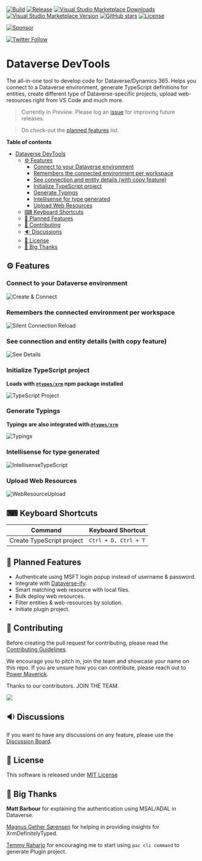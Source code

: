 [![Build](https://github.com/Power-Maverick/DataverseDevTools-VSCode/actions/workflows/build.yml/badge.svg?branch=main)](https://github.com/Power-Maverick/DataverseDevTools-VSCode/actions/workflows/build.yml)
[![Release](https://github.com/Power-Maverick/DataverseDevTools-VSCode/actions/workflows/release.yml/badge.svg?branch=main)](https://github.com/Power-Maverick/DataverseDevTools-VSCode/actions/workflows/release.yml)
[![Visual Studio Marketplace Downloads](https://img.shields.io/visual-studio-marketplace/d/danish-naglekar.dataverse-devtools)](https://marketplace.visualstudio.com/items?itemName=danish-naglekar.dataverse-devtools)
[![Visual Studio Marketplace Version](https://img.shields.io/visual-studio-marketplace/v/danish-naglekar.dataverse-devtools?label=vscode%20marketplace)](https://marketplace.visualstudio.com/items?itemName=danish-naglekar.dataverse-devtools)
[![GitHub stars](https://img.shields.io/github/stars/Power-Maverick/DataverseDevTools-VSCode?label=github%20stars)](https://github.com/Power-Maverick/DataverseDevTools-VSCode)
[![License](https://img.shields.io/github/license/Power-Maverick/DataverseDevTools-VSCode)](https://github.com/Power-Maverick/DataverseDevTools-VSCode/blob/master/LICENSE)

[![Sponsor](https://img.shields.io/static/v1?label=Sponsor&message=%E2%9D%A4&logo=GitHub)](https://github.com/sponsors/Power-Maverick)

[![Twitter Follow](https://img.shields.io/twitter/follow/DanzMaverick?style=social)](https://twitter.com/Danzmaverick)

# Dataverse DevTools

The all-in-one tool to develop code for Dataverse/Dynamics 365. Helps you connect to a Dataverse environment, generate TypeScript definitions for entities, create different type of Dataverse-specific projects, upload web-resources right from VS Code and much more.

> Currently in _Preview_. Please log an [issue](https://github.com/Power-Maverick/DataverseDevTools-VSCode/issues/new?assignees=Power-Maverick&labels=bug%2Ctriage&template=issue-form-bug.yaml&title=%5BBug%5D%3A+) for improving future releases.

> Do check-out the [planned features](#-planned-features) list.

**Table of contents**

- [Dataverse DevTools](#dataverse-devtools)
  - [⚙ Features](#-features)
    - [Connect to your Dataverse environment](#connect-to-your-dataverse-environment)
    - [Remembers the connected environment per workspace](#remembers-the-connected-environment-per-workspace)
    - [See connection and entity details (with copy feature)](#see-connection-and-entity-details-with-copy-feature)
    - [Initialize TypeScript project](#initialize-typescript-project)
    - [Generate Typings](#generate-typings)
    - [Intellisense for type generated](#intellisense-for-type-generated)
    - [Upload Web Resources](#upload-web-resources)
  - [⌨ Keyboard Shortcuts](#-keyboard-shortcuts)
  - [💭 Planned Features](#-planned-features)
  - [🔌 Contributing](#-contributing)
  - [🔉 Discussions](#-discussions)
  - [📃 License](#-license)
  - [💙 Big Thanks](#-big-thanks)

## ⚙ Features

### Connect to your Dataverse environment

![Create & Connect](https://github.com/Power-Maverick/DataverseDevTools-VSCode/blob/main/assets/Create&Connect.gif?raw=true)

### Remembers the connected environment per workspace

![Silent Connection Reload](https://github.com/Power-Maverick/DataverseDevTools-VSCode/blob/main/assets/RememberConnection.gif?raw=true)

### See connection and entity details (with copy feature)

![See Details](https://github.com/Power-Maverick/DataverseDevTools-VSCode/blob/main/assets/Connection&EntityDetails.gif?raw=true)

### Initialize TypeScript project

**Loads with [`@types/xrm`](https://www.npmjs.com/package/@types/xrm) npm package installed**

![TypeScript Project](https://github.com/Power-Maverick/DataverseDevTools-VSCode/blob/main/assets/TypeScriptInitialization.gif?raw=true)

### Generate Typings

**Typings are also integrated with [`@types/xrm`](https://www.npmjs.com/package/@types/xrm)**

![Typings](https://github.com/Power-Maverick/DataverseDevTools-VSCode/blob/main/assets/GenerateTypings.gif?raw=true)

### Intellisense for type generated

![IntellisenseTypeScript](https://github.com/Power-Maverick/DataverseDevTools-VSCode/blob/main/assets/IntellisenseForTypeScript.gif?raw=true)

### Upload Web Resources

![WebResourceUpload](https://github.com/Power-Maverick/DataverseDevTools-VSCode/blob/main/assets/WebResourceUpload.gif?raw=true)

## ⌨ Keyboard Shortcuts

| Command                   | Keyboard Shortcut    |
| ------------------------- | -------------------- |
| Create TypeScript project | `Ctrl + D, Ctrl + T` |

## 💭 Planned Features

-   Authenticate using MSFT login popup instead of username & password.
-   Integrate with [Dataverse-ify](https://github.com/scottdurow/dataverse-ify/).
-   Smart matching web resource with local files.
-   Bulk deploy web resources.
-   Filter entities & web-resources by solution.
-   Initiate plugin project.

## 🔌 Contributing

Before creating the pull request for contributing, please read the [Contributing Guidelines](CONTRIBUTING.md).

We encourage you to pitch in, join the team and showcase your name on this repo. If you are unsure how you can contribute, please reach out to [Power Maverick](https://twitter.com/DanzMaverick).

Thanks to our contributors. JOIN THE TEAM.

<a href="https://github.com/Power-Maverick/DataverseDevTools-VSCode/graphs/contributors">
  <img src="https://contrib.rocks/image?repo=Power-Maverick/DataverseDevTools-VSCode" />
</a>

## 🔉 Discussions

If you want to have any discussions on any feature, please use the [Discussion Board](https://github.com/Power-Maverick/DataverseDevTools-VSCode/discussions).

## 📃 License

This software is released under [MIT License](http://www.opensource.org/licenses/mit-license.php)

## 💙 Big Thanks

**Matt Barbour** for explaining the authentication using MSAL/ADAL in Dataverse.

[Magnus Gether Sørensen](https://www.linkedin.com/in/xrmwizard/) for helping in providing insights for XrmDefinitelyTyped.

[Temmy Raharjo](https://www.linkedin.com/in/temmy-wahyu-raharjo/) for encouraging me to start using `pac cli command` to generate Plugin project.
